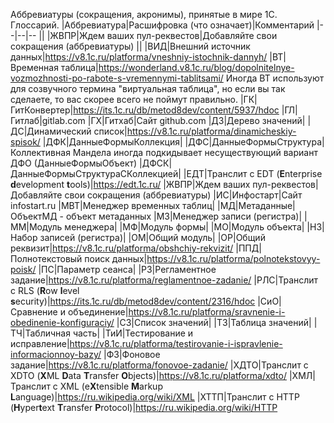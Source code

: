 Аббревиатуры (сокращения, акронимы), принятые в мире 1С. Глоссарий.
|Аббревиатура|Расшифровка (что означает)|Комментарий
|--|--|--
||
|ЖВПР|Ждем ваших пул-реквестов|Добавляйте свои сокращения (аббревиатуры)
||
|ВИД|Внешний источник данных|https://v8.1c.ru/platforma/vneshniy-istochnik-dannyh/
|ВТ|Временная таблица|https://wonderland.v8.1c.ru/blog/dopolnitelnye-vozmozhnosti-po-rabote-s-vremennymi-tablitsami/ Иногда ВТ используют для созвучного термина "виртуальная таблица", но если вы так сделаете, то вас скорее всего не поймут правильно.
|ГК|ГитКонвертер|https://its.1c.ru/db/metod8dev/content/5937/hdoc
|ГЛ|Гитлаб|gitlab.com
|ГХ|Гитхаб|Сайт github.com
|ДЗ|Дерево значений|
|ДС|Динамический список|https://v8.1c.ru/platforma/dinamicheskiy-spisok/
|ДФК|ДанныеФормыКоллекция|
|ДФС|ДанныеФормыСтруктура|Коллективная Мандела иногда подкидывает несуществующий вариант ДФО (ДанныеФормыОбъект)
|ДФСК|ДанныеФормыСтруктураСКоллекцией|
|ЕДТ|Транслит с EDT (**E**nterprise **d**evelopment **t**ools)|https://edt.1c.ru/
|ЖВПР|Ждем ваших пул-реквестов|Добавляйте свои сокращения (аббревиатуры)
|ИС|Инфостарт|Сайт infostart.ru
|МВТ|Менеджер временных таблиц|
|МД|Метаданные|ОбъектМД - объект метаданных
|МЗ|Менеджер записи (регистра)|
|ММ|Модуль менеджера|
|МФ|Модуль формы|
|МО|Модуль объекта|
|НЗ|Набор записей (регистра)|
|ОМ|Общий модуль|
|ОР|Общий реквизит|https://v8.1c.ru/platforma/obshchiy-rekvizit/
|ППД|Полнотекстовый поиск данных|https://v8.1c.ru/platforma/polnotekstovyy-poisk/
|ПС|Параметр сеанса|
|РЗ|Регламентное задание|https://v8.1c.ru/platforma/reglamentnoe-zadanie/
|РЛС|Транслит с RLS (**R**ow **l**evel **s**ecurity)|https://its.1c.ru/db/metod8dev/content/2316/hdoc
|СиО|Сравнение и объединение|https://v8.1c.ru/platforma/sravnenie-i-obedinenie-konfiguraciy/
|СЗ|Список значений|
|ТЗ|Таблица значений|
|ТЧ|Табличная часть|
|ТиИ|Тестирование и исправление|https://v8.1c.ru/platforma/testirovanie-i-ispravlenie-informacionnoy-bazy/
|ФЗ|Фоновое задание|https://v8.1c.ru/platforma/fonovoe-zadanie/
|ХДТО|Транслит с XDTO (**X**ML **D**ata **T**ransfer **O**bjects)|https://v8.1c.ru/platforma/xdto/
|ХМЛ|Транслит с XML (e**X**tensible **M**arkup **L**anguage)|https://ru.wikipedia.org/wiki/XML
|ХТТП|Транслит с HTTP (**H**yper**t**ext **T**ransfer **P**rotocol)|https://ru.wikipedia.org/wiki/HTTP
